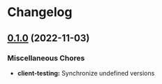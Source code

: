 # Changelog

## [0.1.0](https://github.com/dxos/dxos/compare/client-testing-v0.0.1...client-testing-v0.1.0) (2022-11-03)


### Miscellaneous Chores

* **client-testing:** Synchronize undefined versions
